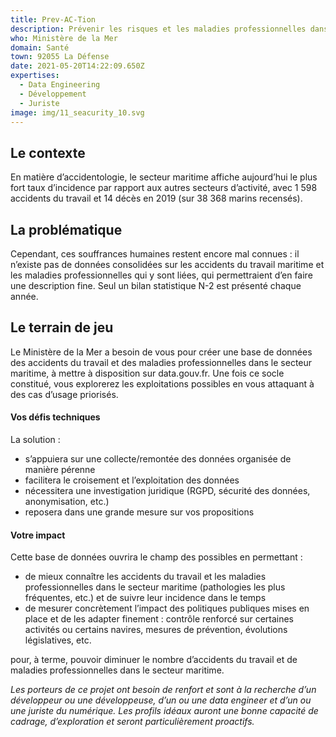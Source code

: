 ```yaml
---
title: Prev-AC-Tion
description: Prévenir les risques et les maladies professionnelles dans le secteur maritime
who: Ministère de la Mer
domain: Santé
town: 92055 La Défense
date: 2021-05-20T14:22:09.650Z
expertises:
  - Data Engineering
  - Développement
  - Juriste
image: img/11_seacurity_10.svg
---
```

## Le contexte

En matière d’accidentologie, le secteur maritime affiche aujourd’hui le plus fort taux d’incidence par rapport aux autres secteurs d’activité, avec 1 598 accidents du travail et 14 décès en 2019 (sur 38 368 marins recensés).  

## La problématique

Cependant, ces souffrances humaines restent encore mal connues : il n’existe pas de données consolidées sur les accidents du travail maritime et les maladies professionnelles qui y sont liées, qui permettraient d’en faire une description fine. Seul un bilan statistique N-2 est présenté chaque année. 

## Le terrain de jeu 

Le Ministère de la Mer a besoin de vous pour créer une base de données des accidents du travail et des maladies professionnelles dans le secteur maritime, à mettre à disposition sur data.gouv.fr. Une fois ce socle constitué, vous explorerez les exploitations possibles en vous attaquant à des cas d’usage priorisés.    

#### Vos défis techniques 

La solution : 
* s’appuiera sur une collecte/remontée des données organisée de manière pérenne
* facilitera le croisement et l’exploitation des données
* nécessitera une investigation juridique (RGPD, sécurité des données, anonymisation, etc.) 
* reposera dans une grande mesure sur vos propositions 

#### Votre impact 

Cette base de données ouvrira le champ des possibles en permettant : 
* de mieux connaître les accidents du travail et les maladies professionnelles dans le secteur maritime (pathologies les plus fréquentes, etc.) et de suivre leur incidence dans le temps 
* de mesurer concrètement l’impact des politiques publiques mises en place et de les adapter finement : contrôle renforcé sur certaines activités ou certains navires, mesures de prévention, évolutions législatives, etc.

pour, à terme, pouvoir diminuer le nombre d’accidents du travail et de maladies professionnelles dans le secteur maritime. 

_Les porteurs de ce projet ont besoin de renfort et sont à la recherche d’un développeur ou une développeuse, d’un ou une data engineer et d’un ou une juriste du numérique. Les profils idéaux auront une bonne capacité de cadrage, d’exploration et seront particulièrement proactifs._

